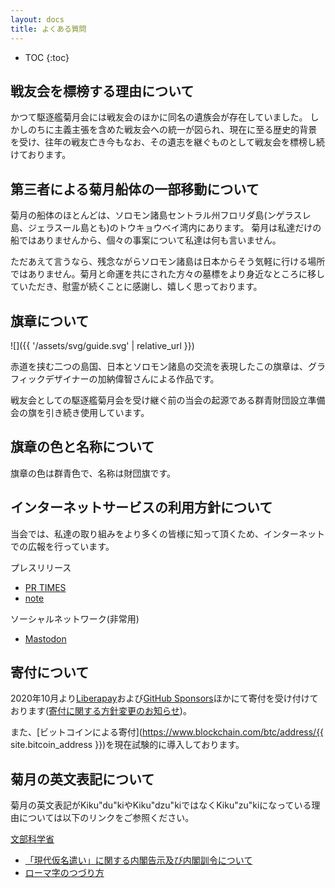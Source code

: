```yaml
---
layout: docs
title: よくある質問
---
```


- TOC
{:toc}

## 戦友会を標榜する理由について
かつて駆逐艦菊月会には戦友会のほかに同名の遺族会が存在していました。
しかしのちに主義主張を含めた戦友会への統一が図られ、現在に至る歴史的背景を受け、往年の戦友亡き今もなお、その遺志を継ぐものとして戦友会を標榜し続けております。

## 第三者による菊月船体の一部移動について
菊月の船体のほとんどは、ソロモン諸島セントラル州フロリダ島(ンゲラスレ島、ジェラスール島とも)のトウキョウベイ湾内にあります。
菊月は私達だけの船ではありませんから、個々の事案について私達は何も言いません。

ただあえて言うなら、残念ながらソロモン諸島は日本からそう気軽に行ける場所ではありません。菊月と命運を共にされた方々の墓標をより身近なところに移していただき、慰霊が続くことに感謝し、嬉しく思っております。

## 旗章について
![]({{ '/assets/svg/guide.svg' | relative_url }})

赤道を挟む二つの島国、日本とソロモン諸島の交流を表現したこの旗章は、グラフィックデザイナーの加納偉智さんによる作品です。

戦友会としての駆逐艦菊月会を受け継ぐ前の当会の起源である群青財団設立準備会の旗を引き続き使用しています。

## 旗章の色と名称について
旗章の色は群青色で、名称は財団旗です。

## インターネットサービスの利用方針について
当会では、私達の取り組みをより多くの皆様に知って頂くため、インターネットでの広報を行っています。

プレスリリース

- [PR TIMES](https://prtimes.jp/main/html/searchrlp/company_id/31198)
- [note](https://note.com/kikuzukikai)
    
ソーシャルネットワーク(非常用)

- <a rel="me" href="https://mastodon.social/@{{ site.github.owner_name }}" target="_blank">Mastodon</a>

## 寄付について
2020年10月より[Liberapay](https://liberapay.com/kikuzukikai)および[GitHub Sponsors](https://github.com/sponsors/kikuzukikai)ほかにて寄付を受け付けております([寄付に関する方針変更のお知らせ](https://www.kikuzukikai.org/blog/change-of-donation-policy.html))。

また、[ビットコインによる寄付](https://www.blockchain.com/btc/address/{{ site.bitcoin_address }})を現在試験的に導入しております。

## 菊月の英文表記について
菊月の英文表記がKiku&quot;du&quot;kiやKiku&quot;dzu&quot;kiではなくKiku&quot;zu&quot;kiになっている理由については以下のリンクをご参照ください。

[文部科学省](http://www.mext.go.jp/)  

- [「現代仮名遣い」に関する内閣告示及び内閣訓令について](http://www.mext.go.jp/b_menu/hakusho/nc/t19860701002/t19860701002.html)  
- [ローマ字のつづり方](http://www.mext.go.jp/b_menu/hakusho/nc/k19541209001/k19541209001.html)
